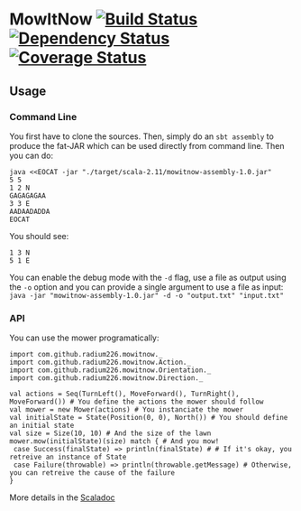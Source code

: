 # MowItNow [![Build Status](https://travis-ci.org/radium226/mowitnow.svg?branch=master)](https://travis-ci.org/radium226/mowitnow) [![Dependency Status](https://www.versioneye.com/user/projects/57189df5fcd19a004544176d/badge.svg?style=flat)](https://www.versioneye.com/user/projects/57189df5fcd19a004544176d) [![Coverage Status](https://coveralls.io/repos/github/radium226/mowitnow/badge.svg?branch=master)](https://coveralls.io/github/radium226/mowitnow?branch=master)

## Usage

### Command Line
You first have to clone the sources. Then, simply do an `sbt assembly` to produce the fat-JAR which can be used directly from command line. Then you can do:
```
java <<EOCAT -jar "./target/scala-2.11/mowitnow-assembly-1.0.jar"
5 5
1 2 N
GAGAGAGAA
3 3 E
AADAADADDA
EOCAT
```
You should see:
```
1 3 N
5 1 E
```

You can enable the debug mode with the `-d` flag, use a file as output using the `-o` option and you can provide a single argument to use a file as input: `java -jar "mowitnow-assembly-1.0.jar" -d -o "output.txt" "input.txt"`

### API
You can use the mower programatically:
```
import com.github.radium226.mowitnow._
import com.github.radium226.mowitnow.Action._
import com.github.radium226.mowitnow.Orientation._
import com.github.radium226.mowitnow.Direction._

val actions = Seq(TurnLeft(), MoveForward(), TurnRight(), MoveForward()) # You define the actions the mower should follow
val mower = new Mower(actions) # You instanciate the mower
val initialState = State(Position(0, 0), North()) # You should define an initial state
val size = Size(10, 10) # And the size of the lawn
mower.mow(initialState)(size) match { # And you mow! 
 case Success(finalState) => println(finalState) # # If it's okay, you retreive an instance of State
 case Failure(throwable) => println(throwable.getMessage) # Otherwise, you can retreive the cause of the failure 
}
```
More details in the [Scaladoc](https://radium226.github.io/mowitnow)
